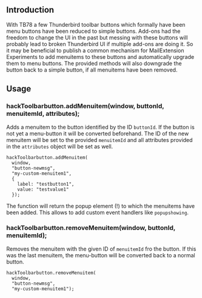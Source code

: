 ## Introduction

With TB78 a few Thunderbird toolbar buttons which formally have been menu buttons have been reduced to simple buttons. Add-ons had the freedom to change the UI in the past but messing with these buttons will probably lead to broken Thunderbird UI if multiple add-ons are doing it. So it may be beneficial to publish a common mechanism for MailExtension Experiments to add menuitems to these buttons and automatically upgrade them to menu buttons. The provided methods will also downgrade the button back to a simple button, if all menuitems have been removed.

## Usage

### hackToolbarbutton.addMenuitem(window, buttonId, menuitemId, attributes);

Adds a menuitem to the button identified by the ID `buttonId`. If the button is not yet a menu-button it will be converted beforehand.
The ID of the new menuitem will be set to the provided `menuitemId` and all attributes provided in the `attributes` object will be set as well.

```
hackToolbarbutton.addMenuitem(
  window,
  "button-newmsg",
  "my-custom-menuitem1",
  {
    label: "testbutton1",
    value: "testvalue1"
  });
```

The function will return the popup element (!) to which the menuitems have been added. This allows to add custom event handlers like `popupshowing`.

### hackToolbarbutton.removeMenuitem(window, buttonId, menuitemId);

Removes the menuitem with the given ID of `menuitemId` fro the button. If this was the last menuitem, the menu-button will be converted back to a normal button.

```
hackToolbarbutton.removeMenuitem(
  window,
  "button-newmsg",
  "my-custom-menuitem1");
```

